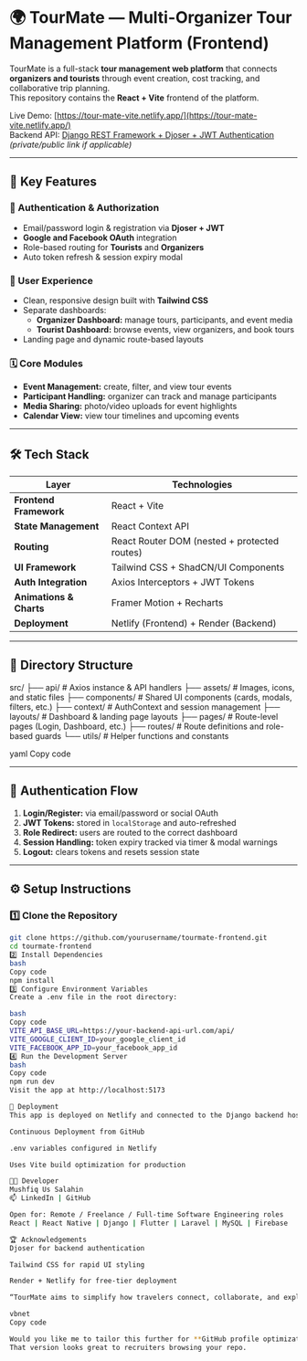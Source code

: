 # 🌍 TourMate — Multi-Organizer Tour Management Platform (Frontend)

TourMate is a full-stack **tour management web platform** that connects **organizers and tourists** through event creation, cost tracking, and collaborative trip planning.  
This repository contains the **React + Vite** frontend of the platform.

Live Demo: [https://tour-mate-vite.netlify.app/](https://tour-mate-vite.netlify.app/)  
Backend API: [Django REST Framework + Djoser + JWT Authentication](https://github.com/yourusername/tourmate-backend) *(private/public link if applicable)*

---

## 🚀 Key Features

### 👥 Authentication & Authorization
- Email/password login & registration via **Djoser + JWT**
- **Google and Facebook OAuth** integration
- Role-based routing for **Tourists** and **Organizers**
- Auto token refresh & session expiry modal

### 🧭 User Experience
- Clean, responsive design built with **Tailwind CSS**
- Separate dashboards:
  - **Organizer Dashboard:** manage tours, participants, and event media
  - **Tourist Dashboard:** browse events, view organizers, and book tours
- Landing page and dynamic route-based layouts

### 🗓️ Core Modules
- **Event Management:** create, filter, and view tour events  
- **Participant Handling:** organizer can track and manage participants  
- **Media Sharing:** photo/video uploads for event highlights  
- **Calendar View:** view tour timelines and upcoming events

---

## 🛠️ Tech Stack

| Layer | Technologies |
|-------|---------------|
| **Frontend Framework** | React + Vite |
| **State Management** | React Context API |
| **Routing** | React Router DOM (nested + protected routes) |
| **UI Framework** | Tailwind CSS + ShadCN/UI Components |
| **Auth Integration** | Axios Interceptors + JWT Tokens |
| **Animations & Charts** | Framer Motion + Recharts |
| **Deployment** | Netlify (Frontend) + Render (Backend) |

---

## 📂 Directory Structure

src/
├── api/ # Axios instance & API handlers
├── assets/ # Images, icons, and static files
├── components/ # Shared UI components (cards, modals, filters, etc.)
├── context/ # AuthContext and session management
├── layouts/ # Dashboard & landing page layouts
├── pages/ # Route-level pages (Login, Dashboard, etc.)
├── routes/ # Route definitions and role-based guards
└── utils/ # Helper functions and constants

yaml
Copy code

---

## 🔐 Authentication Flow

1. **Login/Register:** via email/password or social OAuth  
2. **JWT Tokens:** stored in `localStorage` and auto-refreshed  
3. **Role Redirect:** users are routed to the correct dashboard  
4. **Session Handling:** token expiry tracked via timer & modal warnings  
5. **Logout:** clears tokens and resets session state

---

## ⚙️ Setup Instructions

### 1️⃣ Clone the Repository
```bash
git clone https://github.com/yourusername/tourmate-frontend.git
cd tourmate-frontend
2️⃣ Install Dependencies
bash
Copy code
npm install
3️⃣ Configure Environment Variables
Create a .env file in the root directory:

bash
Copy code
VITE_API_BASE_URL=https://your-backend-api-url.com/api/
VITE_GOOGLE_CLIENT_ID=your_google_client_id
VITE_FACEBOOK_APP_ID=your_facebook_app_id
4️⃣ Run the Development Server
bash
Copy code
npm run dev
Visit the app at http://localhost:5173

🧩 Deployment
This app is deployed on Netlify and connected to the Django backend hosted on Render.

Continuous Deployment from GitHub

.env variables configured in Netlify

Uses Vite build optimization for production

👨‍💻 Developer
Mushfiq Us Salahin
📫 LinkedIn | GitHub

Open for: Remote / Freelance / Full-time Software Engineering roles
React | React Native | Django | Flutter | Laravel | MySQL | Firebase

🏆 Acknowledgements
Djoser for backend authentication

Tailwind CSS for rapid UI styling

Render + Netlify for free-tier deployment

“TourMate aims to simplify how travelers connect, collaborate, and explore the world — one tour at a time.”

vbnet
Copy code

Would you like me to tailor this further for **GitHub profile optimization** (e.g., badges, screenshots, and live demo thumbnails)?  
That version looks great to recruiters browsing your repo.
